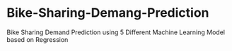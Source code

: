 # Bike-Sharing-Demang-Prediction
Bike Sharing Demand Prediction using 5 Different Machine Learning Model based on Regression
